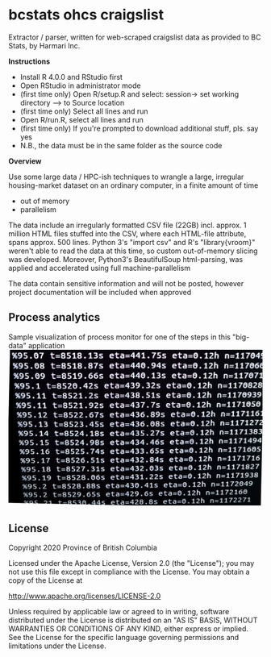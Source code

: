 # bcstats ohcs craigslist
Extractor / parser, written for web-scraped craigslist data as provided to BC Stats, by Harmari Inc.

**Instructions**
* Install R 4.0.0 and RStudio first
* Open RStudio in administrator mode
* (first time only) Open R/setup.R and select: session-> set working directory --> to Source location
* (first time only) Select all lines and run
* Open R/run.R, select all lines and run
* (first time only) If you're prompted to download additional stuff, pls. say yes
* N.B., the data must be in the same folder as the source code

**Overview**

Use some large data / HPC-ish techniques to wrangle a large, irregular housing-market dataset on an ordinary computer, in a finite amount of time
* out of memory
* parallelism

The data include an irregularly formatted CSV file (22GB) incl. approx. 1 million HTML files stuffed into the CSV, where each HTML-file attribute, spans approx. 500 lines. Python 3's "import csv" and R's "library{vroom}" weren't able to read the data at this time, so custom out-of-memory slicing was developed. Moreover, Python3's BeautifulSoup html-parsing, was applied and accelerated using full machine-parallelism

The data contain sensitive information and will not be posted, however project documentation will be included when approved

## Process analytics
Sample visualization of process monitor for one of the steps in this "big-data" application
![Process analytics](img/process_analytics.jpg)

## License

Copyright 2020 Province of British Columbia

Licensed under the Apache License, Version 2.0 (the "License");
you may not use this file except in compliance with the License.
You may obtain a copy of the License at

   http://www.apache.org/licenses/LICENSE-2.0

Unless required by applicable law or agreed to in writing, software
distributed under the License is distributed on an "AS IS" BASIS,
WITHOUT WARRANTIES OR CONDITIONS OF ANY KIND, either express or implied.
See the License for the specific language governing permissions and limitations under the License.
